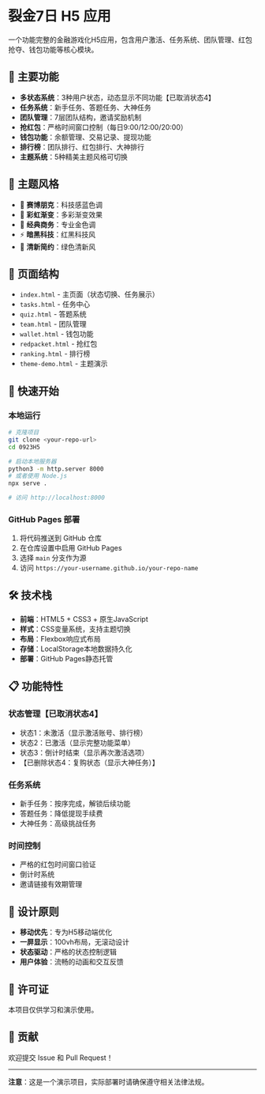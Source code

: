 # 裂金7日 H5 应用

一个功能完整的金融游戏化H5应用，包含用户激活、任务系统、团队管理、红包抢夺、钱包功能等核心模块。

## 🌟 主要功能

- **多状态系统**：3种用户状态，动态显示不同功能【已取消状态4】
- **任务系统**：新手任务、答题任务、大神任务
- **团队管理**：7层团队结构，邀请奖励机制
- **抢红包**：严格时间窗口控制（每日9:00/12:00/20:00）
- **钱包功能**：余额管理、交易记录、提现功能
- **排行榜**：团队排行、红包排行、大神排行
- **主题系统**：5种精美主题风格可切换

## 🎨 主题风格

- 🌆 **赛博朋克**：科技感蓝色调
- 🌈 **彩虹渐变**：多彩渐变效果
- 💼 **经典商务**：专业金色调
- ⚡ **暗黑科技**：红黑科技风
- 🌿 **清新简约**：绿色清新风

## 📱 页面结构

- `index.html` - 主页面（状态切换、任务展示）
- `tasks.html` - 任务中心
- `quiz.html` - 答题系统
- `team.html` - 团队管理
- `wallet.html` - 钱包功能
- `redpacket.html` - 抢红包
- `ranking.html` - 排行榜
- `theme-demo.html` - 主题演示

## 🚀 快速开始

### 本地运行

```bash
# 克隆项目
git clone <your-repo-url>
cd 0923H5

# 启动本地服务器
python3 -m http.server 8000
# 或者使用 Node.js
npx serve .

# 访问 http://localhost:8000
```

### GitHub Pages 部署

1. 将代码推送到 GitHub 仓库
2. 在仓库设置中启用 GitHub Pages
3. 选择 `main` 分支作为源
4. 访问 `https://your-username.github.io/your-repo-name`

## 🛠 技术栈

- **前端**：HTML5 + CSS3 + 原生JavaScript
- **样式**：CSS变量系统，支持主题切换
- **布局**：Flexbox响应式布局
- **存储**：LocalStorage本地数据持久化
- **部署**：GitHub Pages静态托管

## 📋 功能特性

### 状态管理【已取消状态4】
- 状态1：未激活（显示激活账号、排行榜）
- 状态2：已激活（显示完整功能菜单）
- 状态3：倒计时结束（显示再次激活选项）
- 【已删除状态4：复购状态（显示大神任务）】

### 任务系统
- 新手任务：按序完成，解锁后续功能
- 答题任务：降低提现手续费
- 大神任务：高级挑战任务

### 时间控制
- 严格的红包时间窗口验证
- 倒计时系统
- 邀请链接有效期管理

## 🎯 设计原则

- **移动优先**：专为H5移动端优化
- **一屏显示**：100vh布局，无滚动设计
- **状态驱动**：严格的状态控制逻辑
- **用户体验**：流畅的动画和交互反馈

## 📄 许可证

本项目仅供学习和演示使用。

## 🤝 贡献

欢迎提交 Issue 和 Pull Request！

---

**注意**：这是一个演示项目，实际部署时请确保遵守相关法律法规。